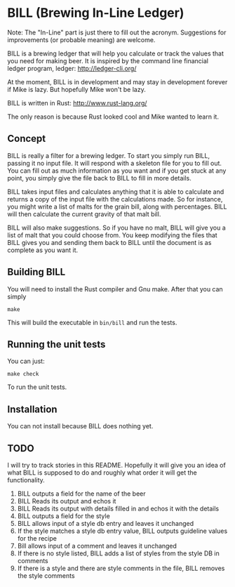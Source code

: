 # BILL (Brewing In-Line Ledger)

Note: The "In-Line" part is just there to fill out the acronym.
Suggestions for improvements (or probable meaning) are welcome.

BILL is a brewing ledger that will help you calculate or track
the values that you need for making beer.  It is inspired by
the command line financial ledger program, ledger:
http://ledger-cli.org/

At the moment, BILL is in development and may stay in development
forever if Mike is lazy.  But hopefully Mike won't be lazy.

BILL is written in Rust: http://www.rust-lang.org/

The only reason is because Rust looked cool and Mike wanted to
learn it.

## Concept

BILL is really a filter for a brewing ledger.  To start you
simply run BILL, passing it no input file.  It will respond
with a skeleton file for you to fill out.  You can fill out
as much information as you want and if you get stuck at any
point, you simply give the file back to BILL to fill in more
details.

BILL takes input files and calculates anything that it is able
to calculate and returns a copy of the input file with the
calculations made.  So for instance, you might write a list
of malts for the grain bill, along with percentages.  BILL
will then calculate the current gravity of that malt bill.

BILL will also make suggestions.  So if you have no malt,
BILL will give you a list of malt that you could choose
from.  You keep modifying the files that BILL gives you and
sending them back to BILL until the document is as
complete as you want it.

## Building BILL

You will need to install the Rust compiler and Gnu make.
After that you can simply

```
make
```

This will build the executable in `bin/bill` and run the tests.

## Running the unit tests

You can just:

```
make check
```

To run the unit tests.

## Installation

You can not install because BILL does nothing yet.

## TODO

I will try to track stories in this README.  Hopefully it will give you
an idea of what BILL is supposed to do and roughly what order it will get
the functionality.

1. BILL outputs a field for the name of the beer
2. BILL Reads its output and echos it
3. BILL Reads its output with details filled in and echos it with the details
4. BILL outputs a field for the style
5. BILL allows input of a style db entry and leaves it unchanged
6. If the style matches a style db entry value, BILL outputs guideline values for the recipe
7. Bill allows input of a comment and leaves it unchanged
8. If there is no style listed, BILL adds a list of styles from the style DB in comments
9. If there is a style and there are style comments in the file, BILL removes the style comments
